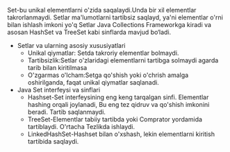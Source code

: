 Set-bu  unikal elementlarni o'zida saqalaydi.Unda bir xil elementlar takrorlanmaydi.
Setlar ma'lumotlarni tartibsiz saqlayd, ya'ni elementlar o'rni bilan ishlash imkoni yo'q
Setlar Java Collections Frameworkga kiradi va asosan HashSet va TreeSet kabi sinflarda mavjud bo‘ladi.
- Setlar va ularning asosiy xususiyatlari
   - Unikal qiymatlar: Setda takroriy elementlar bolmaydi.
   - Tartibsizlik:Setlar o'zlaridagi elementlarni tartibga solmaydi agarda tarib bilan kiritilmasa
   - O'zgarmas o'lcham:Setga qo'shish yoki o'chrish amalga oshirilganda, faqat unikal qiymatlar saqlanadi.
- Java Set interfeysi va sinflari
   - Hashset-Set interfeysining  eng keng tarqalgan sinfi. Elementlar hashing orqali joylanadi, Bu eng tez qidruv va qo'shish imkonini beradi. Tartib saqlanmaydi.
   - TreeSet-Elementlar tabiiy tartibda yoki Comprator yordamida tartiblaydi. O'rtacha Tezlikda ishlaydi.
   - LinkedHashSet-Hashset bilan o'xshash, lekin elementlarni kiritish tartibida saqlaydi.